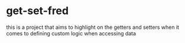 # get-set-fred
this is a project that aims to highlight on the getters and setters  when it comes to defining custom logic when accessing data
